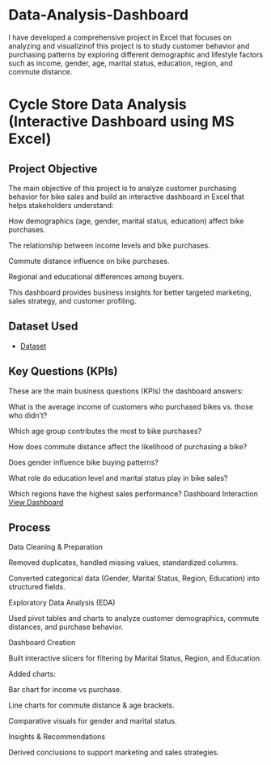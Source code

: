 # Data-Analysis-Dashboard
I have developed a comprehensive project in Excel that focuses on analyzing and visualizinof this project is to study customer behavior and purchasing patterns by exploring different demographic and lifestyle factors such as income, gender, age, marital status, education, region, and commute distance.
# Cycle Store Data Analysis (Interactive Dashboard using MS Excel)
## Project Objective

The main objective of this project is to analyze customer purchasing behavior for bike sales and build an interactive dashboard in Excel that helps stakeholders understand:

How demographics (age, gender, marital status, education) affect bike purchases.

The relationship between income levels and bike purchases.

Commute distance influence on bike purchases.

Regional and educational differences among buyers.

This dashboard provides business insights for better targeted marketing, sales strategy, and customer profiling.
## Dataset Used
- <a href="https://github.com/Radil-Chowdhury/Data-Analysis-Dashboard/blob/main/Project%2001.xlsx">Dataset</a>
## Key Questions (KPIs)

These are the main business questions (KPIs) the dashboard answers:

What is the average income of customers who purchased bikes vs. those who didn’t?

Which age group contributes the most to bike purchases?

How does commute distance affect the likelihood of purchasing a bike?

Does gender influence bike buying patterns?

What role do education level and marital status play in bike sales?

Which regions have the highest sales performance?
Dashboard Interaction <a href="https://github.com/Radil-Chowdhury/Data-Analysis-Dashboard/blob/main/Screenshot%202025-10-02%20133222.png">View Dashboard</a>

## Process

Data Cleaning & Preparation

Removed duplicates, handled missing values, standardized columns.

Converted categorical data (Gender, Marital Status, Region, Education) into structured fields.

Exploratory Data Analysis (EDA)

Used pivot tables and charts to analyze customer demographics, commute distances, and purchase behavior.

Dashboard Creation

Built interactive slicers for filtering by Marital Status, Region, and Education.

Added charts:

Bar chart for income vs purchase.

Line charts for commute distance & age brackets.

Comparative visuals for gender and marital status.

Insights & Recommendations

Derived conclusions to support marketing and sales strategies.

